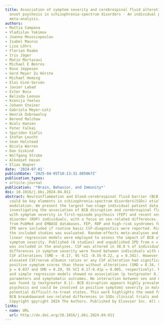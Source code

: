 ```yaml
---
title: Association of symptom severity and cerebrospinal fluid alterations in recent
  onset psychosis in schizophrenia-spectrum disorders - An individual patient data
  meta-analysis.
authors:
- Mattia Campana
- Vladislav Yakimov
- Joanna Moussiopoulou
- Isabel Maurus
- Lisa Löhrs
- Florian Raabe
- Iris Jäger
- Matin Mortazavi
- Michael E Benros
- Rose Jeppesen
- Gerd Meyer Zu Hörste
- Michael Heming
- Eloi Giné-Servén
- Javier Labad
- Ester Boix
- Belinda Lennox
- Ksenija Yeeles
- Johann Steiner
- Gabriela Meyer-Lotz
- Henrik Dobrowolny
- Berend Malchow
- Niels Hansen
- Peter Falkai
- Spyridon Siafis
- Stefan Leucht
- Sean Halstead
- Nicola Warren
- Dan Siskind
- Wolfgang Strube
- Alkomiet Hasan
- Elias Wagner
date: '2024-07-01'
publishDate: '2025-04-05T18:13:31.085067Z'
publication_types:
- article-journal
publication: '*Brain, Behavior, and Immunity*'
doi: 10.1016/j.bbi.2024.04.011
abstract: Neuroinflammation and blood-cerebrospinal fluid barrier (BCB) disruption
  could be key elements in schizophrenia-spectrum disorderś(SSDs) etiology and symptom
  modulation. We present the largest two-stage individual patient data (IPD) meta-analysis,
  investigating the association of BCB disruption and cerebrospinal fluid (CSF) alterations
  with symptom severity in first-episode psychosis (FEP) and recent onset psychotic
  disorder (ROP) individuals, with a focus on sex-related differences. Data was collected
  from PubMed and EMBASE databases. FEP, ROP and high-risk syndromes for psychosis
  IPD were included if routine basic CSF-diagnostics were reported. Risk of bias of
  the included studies was evaluated. Random-effects meta-analyses and mixed-effects
  linear regression models were employed to assess the impact of BCB alterations on
  symptom severity. Published (6 studies) and unpublished IPD from n = 531 individuals
  was included in the analyses. CSF was altered in 38.8 % of individuals. No significant
  differences in symptom severity were found between individuals with and without
  CSF alterations (SMD = -0.17, 95 %CI -0.55-0.22, p = 0.341). However, males with
  elevated CSF/serum albumin ratios or any CSF alteration had significantly higher
  positive symptom scores than those without alterations (SMD = 0.34, 95 %CI 0.05-0.64,
  p = 0.037 and SMD = 0.29, 95 %CI 0.17-0.41p = 0.005, respectively). Mixed-effects
  and simple regression models showed no association (p textgreater 0.1) between CSF
  parameters and symptomatic outcomes. No interaction between sex and CSF parameters
  was found (p textgreater 0.1). BCB disruption appears highly prevalent in early
  psychosis and could be involved in positive symptomś severity in males, indicating
  potential difficult-to-treat states. This work highlights the need for considering
  BCB breakdownand sex-related differences in SSDs clinical trials and treatment strategies.
  Copyright o̧pyright 2024 The Authors. Published by Elsevier Inc. All rights reserved.
links:
- name: URL
  url: http://dx.doi.org/10.1016/j.bbi.2024.04.011
---
```

